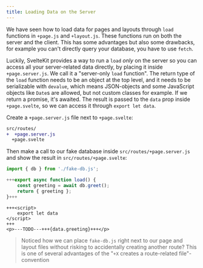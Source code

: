 ```yaml
---
title: Loading Data on the Server
---
```


We have seen how to load data for pages and layouts through `load` functions in `+page.js` and `+layout.js`. These functions run on both the server and the client. This has some advantages but also some drawbacks, for example you can't directly query your database, you have to use `fetch`.

Luckily, SvelteKit provides a way to run a `load` _only_ on the server so you can access all your server-related data directly, by placing it inside `+page.server.js`. We call it a "server-only `load` function". The return type of the `load` function needs to be an object at the top level, and it needs to be serializable with `devalue`, which means JSON-objects and some JavaScript objects like `Date`s are allowed, but not custom classes for example. If we return a promise, it's awaited. The result is passed to the `data` prop inside `+page.svelte`, so we can access it through `export let data`.

Create a `+page.server.js` file next to `+page.svelte`:

```diff
src/routes/
+  +page.server.js
  +page.svelte
```

Then make a call to our fake database inside `src/routes/+page.server.js` and show the result in `src/routes/+page.svelte`:

```js
import { db } from './fake-db.js';

+++export async function load() {
	const greeting = await db.greet();
	return { greeting };
}+++
```

```svelte
+++<script>
	export let data
</script>
+++
<p>---TODO---+++{data.greeting}+++</p>
```

> Noticed how we can place `fake-db.js` right next to our page and layout files without risking to accidentally creating another route? This is one of several advantages of the "`+X` creates a route-related file"-convention
